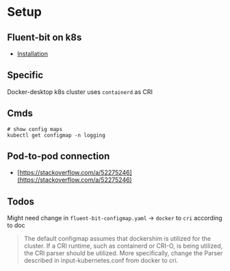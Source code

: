 # Setup

## Fluent-bit on k8s
- [Installation](https://docs.fluentbit.io/manual/installation/kubernetes#installation)

## Specific
Docker-desktop k8s cluster uses `containerd` as CRI


## Cmds

```shell
# show config maps
kubectl get configmap -n logging

```

## Pod-to-pod connection

- [https://stackoverflow.com/a/52275246](https://stackoverflow.com/a/52275246)

## Todos

Might need change in `fluent-bit-configmap.yaml` -> `docker` to `cri` according to doc

> The default configmap assumes that dockershim is utilized for the cluster. If a CRI runtime, such as containerd or CRI-O, is being utilized,
> the CRI parser should be utilized. More specifically, change the Parser described in input-kubernetes.conf from docker to cri.
